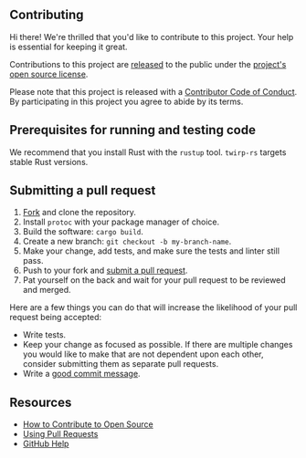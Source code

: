 ## Contributing

[fork]: https://github.com/github/twirp-rs/fork
[pr]: https://github.com/github/twirp-rs/compare
[code-of-conduct]: CODE_OF_CONDUCT.md

Hi there! We're thrilled that you'd like to contribute to this project. Your help is essential for keeping it great.

Contributions to this project are [released](https://help.github.com/articles/github-terms-of-service/#6-contributions-under-repository-license) to the public under the [project's open source license](LICENSE.md).

Please note that this project is released with a [Contributor Code of Conduct](CODE_OF_CONDUCT.md). By participating in this project you agree to abide by its terms.

## Prerequisites for running and testing code

We recommend that you install Rust with the `rustup` tool. `twirp-rs` targets stable Rust versions.

## Submitting a pull request

1. [Fork][fork] and clone the repository.
1. Install `protoc` with your package manager of choice.
1. Build the software: `cargo build`.
1. Create a new branch: `git checkout -b my-branch-name`.
1. Make your change, add tests, and make sure the tests and linter still pass.
1. Push to your fork and [submit a pull request][pr].
1. Pat yourself on the back and wait for your pull request to be reviewed and merged.

Here are a few things you can do that will increase the likelihood of your pull request being accepted:

- Write tests.
- Keep your change as focused as possible. If there are multiple changes you would like to make that are not dependent upon each other, consider submitting them as separate pull requests.
- Write a [good commit message](http://tbaggery.com/2008/04/19/a-note-about-git-commit-messages.html).

## Resources

- [How to Contribute to Open Source](https://opensource.guide/how-to-contribute/)
- [Using Pull Requests](https://help.github.com/articles/about-pull-requests/)
- [GitHub Help](https://help.github.com)
